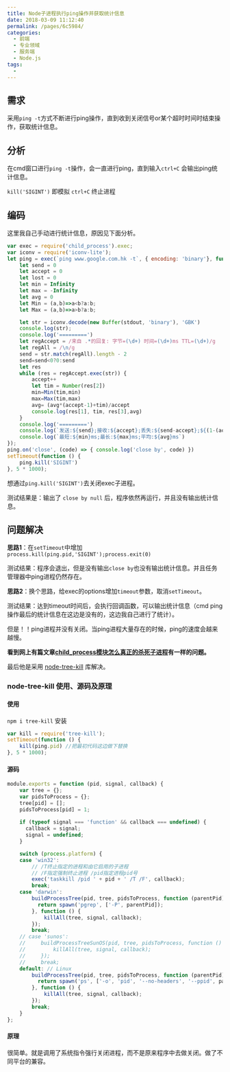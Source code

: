 ```yaml
---
title: Node子进程执行ping操作并获取统计信息
date: 2018-03-09 11:12:40
permalink: /pages/6c5984/
categories: 
  - 前端
  - 专业领域
  - 服务端
  - Node.js
tags: 
  - 
---
```



## 需求

采用`ping -t`方式不断进行ping操作，直到收到关闭信号or某个超时时间时结束操作，获取统计信息。

<!--more-->

## 分析

在cmd窗口进行`ping -t`操作，会一直进行ping，直到输入`ctrl+C` 会输出ping统计信息。

`kill('SIGINT')` 即模拟 `ctrl+C` 终止进程


## 编码

这里我自己手动进行统计信息，原因见下面分析。

```js
var exec = require('child_process').exec;
var iconv = require('iconv-lite');
let ping = exec(`ping www.google.com.hk -t`, { encoding: 'binary'}, function (err, stdout, stderr) {
    let send = 0
    let accept = 0
    let lost = 0
    let min = Infinity
    let max = -Infinity
    let avg = 0
    let Min = (a,b)=>a<b?a:b;
    let Max = (a,b)=>a>b?a:b;

    let str = iconv.decode(new Buffer(stdout, 'binary'), 'GBK')
    console.log(str);
    console.log('=========')
    let regAccept = /来自 .*的回复: 字节=(\d+) 时间=(\d+)ms TTL=(\d+)/g
    let regAll = /\n/g
    send = str.match(regAll).length - 2
    send=send<0?0:send
    let res
    while (res = regAccept.exec(str)) {
        accept++
        let tim = Number(res[2])
        min=Min(tim,min)
        max=Max(tim,max)
        avg= (avg*(accept-1)+tim)/accept
        console.log(res[1], tim, res[3],avg)
    }
    console.log('=========')
    console.log(`发送:${send};接收:${accept};丢失:${send-accept};${(1-(accept/send))*100}%丢失`)
    console.log(`最短:${min}ms;最长:${max}ms;平均:${avg}ms`)
});
ping.on('close', (code) => { console.log('close by', code) })
setTimeout(function () {
    ping.kill('SIGINT')
}, 5 * 1000);

```

想通过`ping.kill('SIGINT')`去关闭exec子进程。

测试结果是：输出了 `close by null` 后，程序依然再运行，并且没有输出统计信息。




## 问题解决

**思路1**：在`setTimeout`中增加`process.kill(ping.pid,'SIGINT');process.exit(0)`

测试结果：程序会退出，但是没有输出`close by`也没有输出统计信息。并且任务管理器中ping进程仍然存在。

**思路2**：换个思路，给exec的options增加`timeout`参数，取消`setTimeout`。

测试结果：达到timeout时间后，会执行回调函数，可以输出统计信息（cmd ping操作最后的统计信息在这边是没有的，这边我自己进行了统计）。

但是！！ping进程并没有关闭。当ping进程大量存在的时候，ping的速度会越来越慢。



**看到网上有篇文章[child_process模块怎么真正的杀死子进程][1]有一样的问题。**

最后他是采用 [node-tree-kill][2] 库解决。

### node-tree-kill 使用、源码及原理

#### 使用

`npm i tree-kill` 安装

```js
var kill = require('tree-kill');
setTimeout(function () {
    kill(ping.pid) //把最初代码这边做下替换
}, 5 * 1000);
```

#### 源码

```js
module.exports = function (pid, signal, callback) {
    var tree = {};
    var pidsToProcess = {};
    tree[pid] = [];
    pidsToProcess[pid] = 1;
    
    if (typeof signal === 'function' && callback === undefined) {
      callback = signal;
      signal = undefined;
    }

    switch (process.platform) {
    case 'win32':
        // /T终止指定的进程和由它启用的子进程
        // /F指定强制终止进程 /pid指定进程pid号
        exec('taskkill /pid ' + pid + ' /T /F', callback);
        break;
    case 'darwin':
        buildProcessTree(pid, tree, pidsToProcess, function (parentPid) {
          return spawn('pgrep', ['-P', parentPid]);
        }, function () {
            killAll(tree, signal, callback);
        });
        break;
    // case 'sunos':
    //     buildProcessTreeSunOS(pid, tree, pidsToProcess, function () {
    //         killAll(tree, signal, callback);
    //     });
    //     break;
    default: // Linux
        buildProcessTree(pid, tree, pidsToProcess, function (parentPid) {
          return spawn('ps', ['-o', 'pid', '--no-headers', '--ppid', parentPid]);
        }, function () {
            killAll(tree, signal, callback);
        });
        break;
    }
};
```
#### 原理

很简单。就是调用了系统指令强行关闭进程，而不是原来程序中去做关闭。做了不同平台的兼容。




[1]:https://cnodejs.org/topic/5664f61e374362a006a1a572
[2]:https://github.com/pkrumins/node-tree-kill